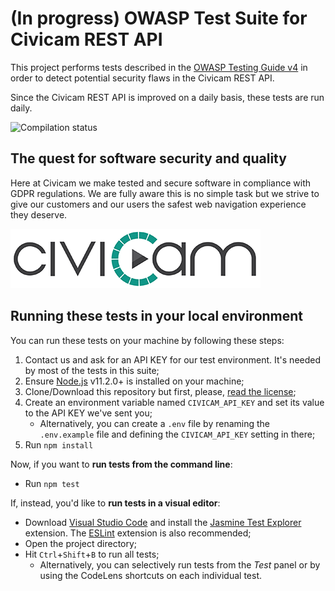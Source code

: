 # (In progress) OWASP Test Suite for Civicam REST API
This project performs tests described in the [OWASP Testing Guide v4](https://www.owasp.org/index.php/OWASP_Testing_Guide_v4_Table_of_Contents) in order to detect potential security flaws in the Civicam REST API.

Since the Civicam REST API is improved on a daily basis, these tests are run daily.

![Compilation status](https://codebuild.eu-central-1.amazonaws.com/badges?uuid=eyJlbmNyeXB0ZWREYXRhIjoidGFTMHI2dldzektFUS8wOW45WjZBM0I5UCswUHl2U3UrZ2xqaExBVmxONGswSXhHMERVMGtRVG1yTHlNK2o5MnNrZHJzNlBXb2h6QmVWeXNiSXYzUU1NPSIsIml2UGFyYW1ldGVyU3BlYyI6InRsTC8veXdqQm1pZkg3Q24iLCJtYXRlcmlhbFNldFNlcmlhbCI6MX0%3D&branch=master)

## The quest for software security and quality
Here at Civicam we make tested and secure software in compliance with GDPR regulations. We are fully aware this is no simple task but we strive to give our customers and our users the safest web navigation experience they deserve.

![Civicam Logo](test/files/civicam.png)


## Running these tests in your local environment
You can run these tests on your machine by following these steps:
 1. Contact us and ask for an API KEY for our test environment. It's needed by most of the tests in this suite;
 2. Ensure [Node.js](https://nodejs.org) v11.2.0+ is installed on your machine;
 3. Clone/Download this repository but first, please, [read the license](LICENSE);
 4. Create an environment variable named `CIVICAM_API_KEY` and set its value to the API KEY we've sent you;
    * Alternatively, you can create a `.env` file by renaming the `.env.example` file and defining the `CIVICAM_API_KEY` setting in there;
 5. Run `npm install`

 Now, if you want to **run tests from the command line**:
 * Run `npm test`

 If, instead, you'd like to **run tests in a visual editor**:
 * Download [Visual Studio Code](https://code.visualstudio.com/) and install the [Jasmine Test Explorer](https://marketplace.visualstudio.com/items?itemName=hbenl.vscode-jasmine-test-adapter) extension. The [ESLint](https://marketplace.visualstudio.com/items?itemName=dbaeumer.vscode-eslint) extension is also recommended;
 * Open the project directory;
 * Hit `Ctrl`+`Shift`+`B` to run all tests;
    * Alternatively, you can selectively run tests from the *Test* panel or by using the CodeLens shortcuts on each individual test.